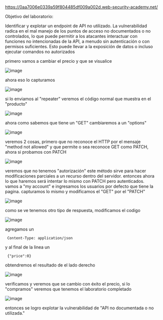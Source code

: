 https://0aa7006e0339a59f804485df009a002d.web-security-academy.net/

Objetivo del laboratorio: 

Identificar y explotar un endpoint de API no utilizado. La vulnerabilidad radica en el mal manejo de los puntos de acceso no documentados o no controlados, lo que puede permitir a los atacantes interactuar con funciones no intencionadas de la API, a menudo sin autenticación o con permisos suficientes. Esto puede llevar a la exposición de datos o incluso ejecutar comandos no autorizados

primero vamos a cambiar el precio y que se visualice

![image](https://github.com/user-attachments/assets/6e2b1617-a8ab-4af6-add3-db4aa0d7a665)

ahora eso lo capturamos

![image](https://github.com/user-attachments/assets/ddbaeb2d-f33f-4ae0-b539-62a827ea9968)

si lo enviamos al "repeater" veremos el código normal que muestra en el "producto"

![image](https://github.com/user-attachments/assets/bfae8258-0e5c-4658-9c75-4f83b7d67af6)

ahora como sabemos que tiene un "GET" cambiaremos a un "options" 

![image](https://github.com/user-attachments/assets/cea20e9a-6ff8-4342-bb26-5d2e9b324252)

veremos 2 cosas, primero que no reconoce el HTTP por el mensaje "method not allowed" y que permite o sea reconoce GET como PATCH, ahora si probamos con PATCH

![image](https://github.com/user-attachments/assets/51beaa42-b117-49da-adcd-38f7d0144649)

veremos que no tenemos "autorización" este método sirve para hacer modificaciones parciales a un recurso dentro del servidor. entonces ahora lo que haremos será intentar lo mismo con PATCH pero autenticados. vamos a "my account" e ingresamos los usuarios por defecto que tiene la pagina.  capturamos lo mismo y modificamos el "GET" por el "PATCH"

![image](https://github.com/user-attachments/assets/84745127-c452-449e-af92-0cb82b2b770b)

como se ve tenemos otro tipo de respuesta, modificamos el codigo

![image](https://github.com/user-attachments/assets/af9c0b0b-0532-42a5-bb54-4d24dc7fd7ac)

agregamos un 

     Content-Type: application/json

y al final de la linea un 

     {"price":0}

obtendremos el resultado de el lado derecho

![image](https://github.com/user-attachments/assets/6463145a-8345-4e09-83eb-eefb9f3b071f)

verificamos y veremos que se cambio con éxito el precio, si lo "compramos" veremos que tenemos el laboratorio completado

![image](https://github.com/user-attachments/assets/12db6c60-3d12-4f2b-a0b2-0fb9d192d576)

entonces se logro explotar la vulnerabilidad de "API no documentada o no utilizada."  
